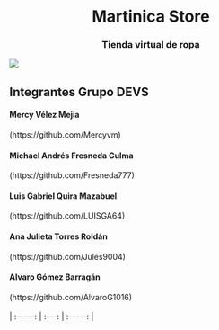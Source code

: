 <h1 align="center"> Martinica Store </h1>
<h3 align="center">Tienda virtual de ropa</h3>

<img align="center" src="https://user-images.githubusercontent.com/104043441/194168731-19adb72a-4990-4534-b711-e763142da6c4.png"> 

## Integrantes Grupo DEVS

<h4>Mercy Vélez Mejía</h4>(https://github.com/Mercyvm) 
<br><h4>Michael Andrés Fresneda Culma</h4>(https://github.com/Fresneda777) 
<br><h4>Luis Gabriel Quira Mazabuel</h4>(https://github.com/LUISGA64) 
<br><h4>Ana Julieta Torres Roldán</h4>(https://github.com/Jules9004)  
<br><h4>Alvaro Gómez Barragán</h4>(https://github.com/AlvaroG1016) 
<br><br>
       | :-----: | :---: | :-----: |

